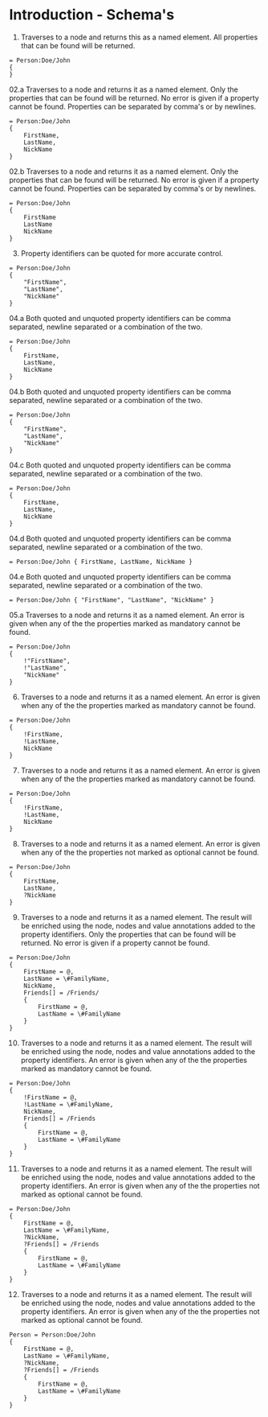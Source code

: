 ﻿# Introduction - Schema's

01. Traverses to a node and returns this as a named element.
All properties that can be found will be returned.
```gcl
= Person:Doe/John
{
}
```

02.a Traverses to a node and returns it as a named element.
Only the properties that can be found will be returned. No error is given if a property cannot be found.
Properties can be separated by comma's or by newlines.
```gcl
= Person:Doe/John
{
    FirstName,
    LastName,
    NickName
}
```

02.b Traverses to a node and returns it as a named element.
Only the properties that can be found will be returned. No error is given if a property cannot be found.
Properties can be separated by comma's or by newlines.
```gcl
= Person:Doe/John
{
    FirstName
    LastName
    NickName
}
```

03. Property identifiers can be quoted for more accurate control.
```gcl
= Person:Doe/John
{
    "FirstName",
    "LastName",
    "NickName"
}
```

04.a Both quoted and unquoted property identifiers can be comma separated, newline separated or a combination of the two.
```gcl
= Person:Doe/John
{
    FirstName,
    LastName,
    NickName
}
```

04.b Both quoted and unquoted property identifiers can be comma separated, newline separated or a combination of the two.
```gcl
= Person:Doe/John
{
    "FirstName",
    "LastName",
    "NickName"
}
```

04.c Both quoted and unquoted property identifiers can be comma separated, newline separated or a combination of the two.
```gcl
= Person:Doe/John
{
    FirstName,
    LastName,
    NickName
}
```

04.d Both quoted and unquoted property identifiers can be comma separated, newline separated or a combination of the two.
```gcl
= Person:Doe/John { FirstName, LastName, NickName }
```

04.e Both quoted and unquoted property identifiers can be comma separated, newline separated or a combination of the two.
```gcl
= Person:Doe/John { "FirstName", "LastName", "NickName" }
```

05.a Traverses to a node and returns it as a named element.
An error is given when any of the the properties marked as mandatory cannot be found.
```gcl
= Person:Doe/John
{
    !"FirstName",
    !"LastName",
    "NickName"
}
```

06. Traverses to a node and returns it as a named element.
An error is given when any of the the properties marked as mandatory cannot be found.
```gcl
= Person:Doe/John
{
    !FirstName,
    !LastName,
    NickName
}
```

07. Traverses to a node and returns it as a named element.
An error is given when any of the the properties marked as mandatory cannot be found.
```gcl
= Person:Doe/John
{
    !FirstName,
    !LastName,
    NickName
}
```

08. Traverses to a node and returns it as a named element.
An error is given when any of the the properties not marked as optional cannot be found.
```gcl
= Person:Doe/John
{
    FirstName,
    LastName,
    ?NickName
}
```

09. Traverses to a node and returns it as a named element.
The result will be enriched using the node, nodes and value annotations added to the property identifiers.
Only the properties that can be found will be returned. No error is given if a property cannot be found.
```gcl
= Person:Doe/John
{
    FirstName = @,
    LastName = \#FamilyName,
    NickName,
    Friends[] = /Friends/
    {
        FirstName = @,
        LastName = \#FamilyName
    }
}
```

10. Traverses to a node and returns it as a named element.
The result will be enriched using the node, nodes and value annotations added to the property identifiers.
An error is given when any of the the properties marked as mandatory cannot be found.
```gcl
= Person:Doe/John
{
    !FirstName = @,
    !LastName = \#FamilyName,
    NickName,
    Friends[] = /Friends
    {
        FirstName = @,
        LastName = \#FamilyName
    }
}
```

11. Traverses to a node and returns it as a named element.
The result will be enriched using the node, nodes and value annotations added to the property identifiers.
An error is given when any of the the properties not marked as optional cannot be found.
```gcl
= Person:Doe/John
{
    FirstName = @,
    LastName = \#FamilyName,
    ?NickName,
    ?Friends[] = /Friends
    {
        FirstName = @,
        LastName = \#FamilyName
    }
}
```

12. Traverses to a node and returns it as a named element.
The result will be enriched using the node, nodes and value annotations added to the property identifiers.
An error is given when any of the the properties not marked as optional cannot be found.
```gcl
Person = Person:Doe/John
{
    FirstName = @,
    LastName = \#FamilyName,
    ?NickName,
    ?Friends[] = /Friends
    {
        FirstName = @,
        LastName = \#FamilyName
    }
}
```
